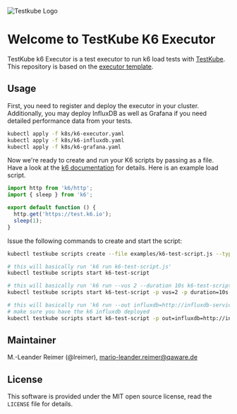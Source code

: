![Testkube Logo](https://raw.githubusercontent.com/kubeshop/testkube/main/assets/logo-dark-text.png)

# Welcome to TestKube K6 Executor

TestKube k6 Executor is a test executor to run k6 load tests with [TestKube](https://testkube.io).  
This repository is based on the [executor template](https://github.com/kubeshop/testkube-executor-template).

## Usage

First, you need to register and deploy the executor in your cluster. Additionally, you may deploy InfluxDB as well as Grafana if you need detailed performance data from your tests.
```bash
kubectl apply -f k8s/k6-executor.yaml
kubectl apply -f k8s/k6-influxdb.yaml
kubectl apply -f k8s/k6-grafana.yaml
```

Now we're ready to create and run your K6 scripts by passing as a file. Have a look at the [k6 documentation](https://k6.io/docs/getting-started/running-k6/) for details. Here is an example
load script.
```javascript
import http from 'k6/http';
import { sleep } from 'k6';

export default function () {
  http.get('https://test.k6.io');
  sleep(1);
}
```

Issue the following commands to create and start the script:
```bash
kubectl testkube scripts create --file examples/k6-test-script.js --type "k6/script" --name k6-test-script

# this will basically run 'k6 run k6-test-script.js'
kubectl testkube scripts start k6-test-script

# this will basically run 'k6 run --vus 2 --duration 10s k6-test-script.js'
kubectl testkube scripts start k6-test-script -p vus=2 -p duration=10s

# this will basically run 'k6 run --out influxdb=http://influxdb-service:8086/k6 k6-test-script.js'
# make sure you have the k6 influxdb deployed
kubectl testkube scripts start k6-test-script -p out=influxdb=http://influxdb-service:8086/k6
```

## Maintainer

M.-Leander Reimer (@lreimer), <mario-leander.reimer@qaware.de>

## License

This software is provided under the MIT open source license, read the `LICENSE`
file for details.